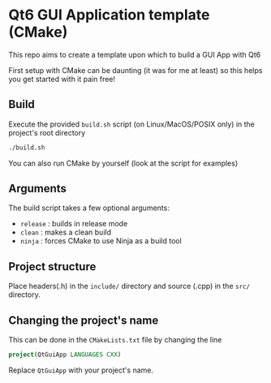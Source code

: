 # Qt6 GUI Application template (CMake)

This repo aims to create a template upon which to build a GUI App with Qt6

First setup with CMake can be daunting (it was for me at least) so this helps you get started with it pain free!

## Build

Execute the provided `build.sh` script (on Linux/MacOS/POSIX only) in the project's root directory

```sh
./build.sh
```

You can also run CMake by yourself (look at the script for examples)

## Arguments

The build script takes a few optional arguments:

- `release` : builds in release mode
- `clean` : makes a clean build
- `ninja` : forces CMake to use Ninja as a build tool

## Project structure

Place headers(.h) in the `include/` directory and source (.cpp) in the `src/` directory.

## Changing the project's name

This can be done in the `CMakeLists.txt` file by changing the line

```cmake
project(QtGuiApp LANGUAGES CXX)
```

Replace `QtGuiApp` with your project's name.
